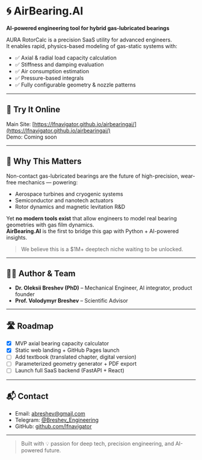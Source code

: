 # 🌀 AirBearing.AI

**AI-powered engineering tool for hybrid gas-lubricated bearings**

AURA RotorCalc is a precision SaaS utility for advanced engineers.  
It enables rapid, physics-based modeling of gas-static systems with:

- ✅ Axial & radial load capacity calculation
- ✅ Stiffness and damping evaluation
- ✅ Air consumption estimation
- ✅ Pressure-based integrals
- ✅ Fully configurable geometry & nozzle patterns

---

## 🚀 Try It Online

Main Site: [https://lfnavigator.github.io/airbearingai/](https://lfnavigator.github.io/airbearingai/)  
Demo: Coming soon

---

## 🧠 Why This Matters

Non-contact gas-lubricated bearings are the future of high-precision, wear-free mechanics — powering:

- Aerospace turbines and cryogenic systems  
- Semiconductor and nanotech actuators  
- Rotor dynamics and magnetic levitation R&D  

Yet **no modern tools exist** that allow engineers to model real bearing geometries with gas film dynamics.  
**AirBearing.AI** is the first to bridge this gap with Python + AI-powered insights.

> We believe this is a $1M+ deeptech niche waiting to be unlocked.

---

## 🧑‍🔬 Author & Team

- **Dr. Oleksii Breshev (PhD)** – Mechanical Engineer, AI integrator, product founder  
- **Prof. Volodymyr Breshev** – Scientific Advisor  

---

## 🛣️ Roadmap

- [x] MVP axial bearing capacity calculator  
- [x] Static web landing + GitHub Pages launch  
- [ ] Add textbook (translated chapter, digital version)  
- [ ] Parameterized geometry generator + PDF export  
- [ ] Launch full SaaS backend (FastAPI + React)

---

## 📬 Contact

- Email: abreshev@gmail.com  
- Telegram: [@Breshev_Engineering](https://t.me/Breshev_Engineering)  
- GitHub: [github.com/lfnavigator](https://github.com/lfnavigator)

---

> Built with 💡 passion for deep tech, precision engineering, and AI-powered future.
